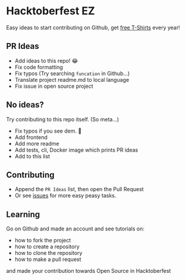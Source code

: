 # Hacktoberfest EZ

Easy ideas to start contributing on Github, get [free T-Shirts](http://hacktoberfest.digitalocean.com/) every year!

## PR Ideas

- Add ideas to this repo! 😂
- Fix code formatting
- Fix typos (Try searching `funcation` in Github...)
- Translate project readme.md to local language
- Fix issue in open source project

## No ideas?

Try contributing to this repo itself. (So meta...)

- Fix typos if you see dem. 👀
- Add frontend
- Add more readme
- Add tests, cli, Docker image which prints PR ideas
- Add to this list

## Contributing

- Append the `PR Ideas` list, then open the Pull Request
- Or see [issues](https://github.com/narze/hacktoberfest_ez/issues) for more easy peasy tasks.

## Learning

Go on Github and made an account and see tutorials on:

- how to fork the project
- how to create a repository
- how to clone the repository
- how to make a pull request

and made your contribution towards Open Source in Hacktoberfest
